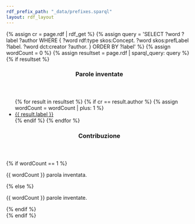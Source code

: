 ```yaml
---
rdf_prefix_path: "_data/prefixes.sparql"
layout: rdf_layout
---
```


{% assign cr = page.rdf | rdf_get %}
{% assign query =  'SELECT ?word ?label ?author
	WHERE {
		?word rdf:type skos:Concept.
		?word skos:prefLabel ?label.
		?word dct:creator ?author.
	}
	ORDER BY ?label'
%}
{% assign wordCount = 0 %}
{% assign resultset = page.rdf | sparql_query: query %}
{% if resultset %}
<section>
	<header>
		<h3> Parole inventate </h3>
	</header>
	<div class="content">
		<ul>
			{% for result in resultset %}
				{% if cr == result.author %}
				{% assign wordCount = wordCount | plus: 1 %}
					<li>
						<a href='{{ result.word.page_url }}'>{{ result.label }}</a>
					</li>
				{% endif %}
			{% endfor %}
		</ul>
	</div>
</section>
<section>
	<header>
		<h3> Contribuzione </h3>
	</header>
	<div class="content">
	{% if wordCount == 1 %}
		<p> {{ wordCount }} parola inventata. </p>
	{% else %}
		<p> {{ wordCount }} parole inventate. </p>
	{% endif %}
	</div>
</section>
{% endif %}
